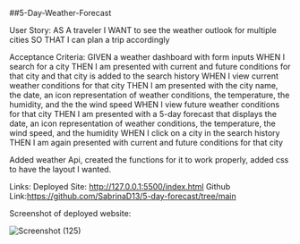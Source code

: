 ##5-Day-Weather-Forecast


User Story:
AS A traveler
I WANT to see the weather outlook for multiple cities
SO THAT I can plan a trip accordingly

Acceptance Criteria:
GIVEN a weather dashboard with form inputs
WHEN I search for a city
THEN I am presented with current and future conditions for that city and that city is added to the search history
WHEN I view current weather conditions for that city
THEN I am presented with the city name, the date, an icon representation of weather conditions, the temperature, the humidity, and the the wind speed
WHEN I view future weather conditions for that city
THEN I am presented with a 5-day forecast that displays the date, an icon representation of weather conditions, the temperature, the wind speed, and the humidity
WHEN I click on a city in the search history
THEN I am again presented with current and future conditions for that city

Added weather Api, created the functions for it to work properly, added css to have the layout I wanted. 

Links:
Deployed Site: http://127.0.0.1:5500/index.html
Github Link:https://github.com/SabrinaD13/5-day-forecast/tree/main

Screenshot of deployed website:


![Screenshot (125)](https://user-images.githubusercontent.com/125221411/231524652-16702001-2872-4e94-b803-c4da8f8ac86f.png)
